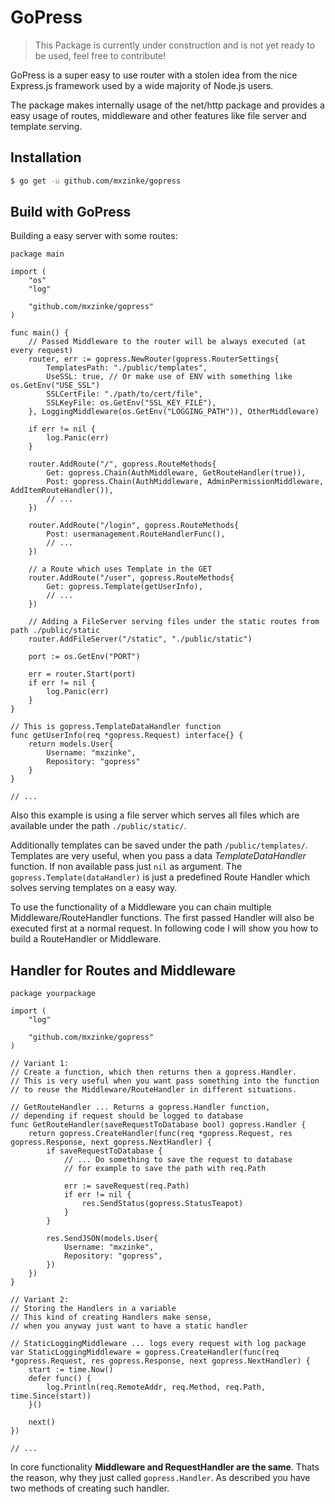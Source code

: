 # GoPress

> This Package is currently under construction and is not yet ready to be used, feel free to contribute!

GoPress is a super easy to use router with a stolen idea from the nice Express.js framework used by a wide majority of Node.js users.

The package makes internally usage of the net/http package and provides a easy usage of routes, middleware and other features like file server and template serving.

## Installation

```bash
$ go get -u github.com/mxzinke/gopress
```

## Build with GoPress

Building a easy server with some routes:

```golang
package main

import (
    "os"
    "log"

    "github.com/mxzinke/gopress"
)

func main() {
    // Passed Middleware to the router will be always executed (at every request)
    router, err := gopress.NewRouter(gopress.RouterSettings{
        TemplatesPath: "./public/templates",
        UseSSL: true, // Or make use of ENV with something like os.GetEnv("USE_SSL")
        SSLCertFile: "./path/to/cert/file",
        SSLKeyFile: os.GetEnv("SSL_KEY_FILE"),
    }, LoggingMiddleware(os.GetEnv("LOGGING_PATH")), OtherMiddleware)

    if err != nil {
        log.Panic(err)
    }

    router.AddRoute("/", gopress.RouteMethods{
        Get: gopress.Chain(AuthMiddleware, GetRouteHandler(true)),
        Post: gopress.Chain(AuthMiddleware, AdminPermissionMiddleware, AddItemRouteHandler()),
        // ...
    })
    
    router.AddRoute("/login", gopress.RouteMethods{
        Post: usermanagement.RouteHandlerFunc(),
        // ...
    })

    // a Route which uses Template in the GET 
    router.AddRoute("/user", gopress.RouteMethods{
        Get: gopress.Template(getUserInfo),
        // ...
    })

    // Adding a FileServer serving files under the static routes from path ./public/static
    router.AddFileServer("/static", "./public/static")

    port := os.GetEnv("PORT")

    err = router.Start(port)
    if err != nil {
        log.Panic(err)
    }
}

// This is gopress.TemplateDataHandler function
func getUserInfo(req *gopress.Request) interface{} {
    return models.User{
        Username: "mxzinke",
        Repository: "gopress"
    }
}

// ...

```

Also this example is using a file server which serves all files which are available under the path `./public/static/`.

Additionally templates can be saved under the path `/public/templates/`. Templates are very useful, when you pass a data *TemplateDataHandler* function. If non available pass just `nil` as argument. The `gopress.Template(dataHandler)` is just a predefined Route Handler which solves serving templates on a easy way.

To use the functionality of a Middleware you can chain multiple Middleware/RouteHandler functions. The first passed Handler will also be executed first at a normal request. In following code I will show you how to build a RouteHandler or Middleware.

## Handler for Routes and Middleware

```golang
package yourpackage

import (
    "log"

    "github.com/mxzinke/gopress"
)

// Variant 1:
// Create a function, which then returns then a gopress.Handler.
// This is very useful when you want pass something into the function
// to reuse the Middleware/RouteHandler in different situations.

// GetRouteHandler ... Returns a gopress.Handler function,
// depending if request should be logged to database
func GetRouteHandler(saveRequestToDatabase bool) gopress.Handler {
    return gopress.CreateHandler(func(req *gopress.Request, res gopress.Response, next gopress.NextHandler) {
        if saveRequestToDatabase {
            // ... Do something to save the request to database
            // for example to save the path with req.Path 

            err := saveRequest(req.Path)
            if err != nil {
                res.SendStatus(gopress.StatusTeapot)
            }
        }

        res.SendJSON(models.User{
            Username: "mxzinke",
            Repository: "gopress",
        })
    })
}

// Variant 2:
// Storing the Handlers in a variable
// This kind of creating Handlers make sense,
// when you anyway just want to have a static handler

// StaticLoggingMiddleware ... logs every request with log package
var StaticLoggingMiddleware = gopress.CreateHandler(func(req *gopress.Request, res gopress.Response, next gopress.NextHandler) {
	start := time.Now()
    defer func() {
        log.Println(req.RemoteAddr, req.Method, req.Path, time.Since(start))
    }()

    next()
})

// ...
```

In core functionality **Middleware and RequestHandler are the same**. Thats the reason, why they just called `gopress.Handler`. As described you have two methods of creating such handler.

